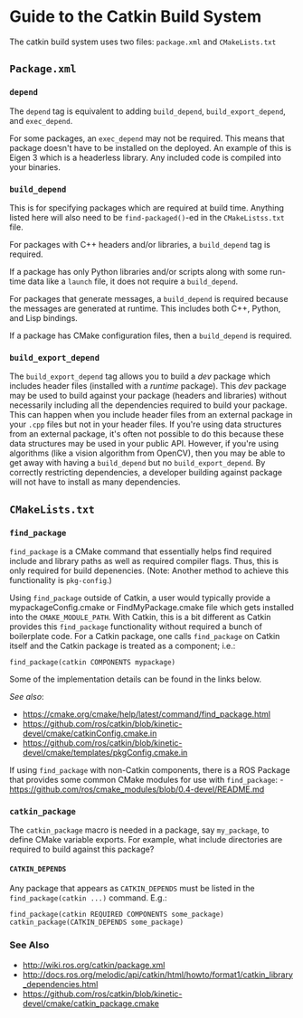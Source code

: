 # Guide to the Catkin Build System

The catkin build system uses two files: `package.xml` and `CMakeLists.txt`

## `Package.xml`

### `depend`
The `depend` tag is equivalent to adding `build_depend`, `build_export_depend`, and `exec_depend`.

For some packages, an `exec_depend` may not be required.
This means that package doesn't have to be installed on the deployed. An example of this is Eigen 3 which is a headerless library.
Any included code is compiled into your binaries.

### `build_depend`

This is for specifying packages which are required at build time.
Anything listed here will also need to be `find-packaged()`-ed in the `CMakeListss.txt` file.

For packages with C++ headers and/or libraries, a `build_depend` tag is required.

If a package has only Python libraries and/or scripts along with some run-time data like a `launch` file, it does not require a `build_depend`.

For packages that generate messages, a `build_depend` is required because the messages are generated at runtime.
This includes both C++, Python, and Lisp bindings.

If a package has CMake configuration files, then a `build_depend` is required.

### `build_export_depend`
The `build_export_depend` tag allows you to build a _dev_ package which includes header files (installed with a _runtime_ package).
This _dev_ package may be used to build against your package (headers and libraries) without necessarily including all the dependencies required to build your package.
This can happen when you include header files from an external package in your `.cpp` files but not in your header files.
If you're using data structures from an external package, it's often not possible to do this because these data structures may be used in your public API.
However, if you're using algorithms (like a vision algorithm from OpenCV), then you may be able to get away with having a `build_depend` but no `build_export_depend`.
By correctly restricting dependencies, a developer building against package will not have to install as many dependencies.

## `CMakeLists.txt`

### `find_package`
`find_package` is a CMake command that essentially helps find required include and library paths as well as required compiler flags.
Thus, this is only required for build depenencies.
(Note: Another method to achieve this functionality is `pkg-config`.)

Using `find_package` outside of Catkin, a user would typically provide a mypackageConfig.cmake or FindMyPackage.cmake file which gets installed into the `CMAKE_MODULE_PATH`.
With Catkin, this is a bit different as Catkin provides this `find_package` functionality without required a bunch of boilerplate code.
For a Catkin package, one calls `find_package` on Catkin itself and the Catkin package is treated as a component; i.e.:
```
find_package(catkin COMPONENTS mypackage)
```
Some of the implementation details can be found in the links below.

*See also*:
- https://cmake.org/cmake/help/latest/command/find_package.html
- https://github.com/ros/catkin/blob/kinetic-devel/cmake/catkinConfig.cmake.in
- https://github.com/ros/catkin/blob/kinetic-devel/cmake/templates/pkgConfig.cmake.in

If using `find_package` with non-Catkin components, there is a ROS Package that provides some common CMake modules for use with `find_package`:
-https://github.com/ros/cmake_modules/blob/0.4-devel/README.md

### `catkin_package`
The `catkin_package` macro is needed in a package, say `my_package`, to define CMake variable exports.
For example, what include directories are required to build against this package?


#### `CATKIN_DEPENDS`
Any package that appears as `CATKIN_DEPENDS` must be listed in the `find_package(catkin ...)` command.
E.g.:
```
find_package(catkin REQUIRED COMPONENTS some_package)
catkin_package(CATKIN_DEPENDS some_package)
```


### See Also
- http://wiki.ros.org/catkin/package.xml
- http://docs.ros.org/melodic/api/catkin/html/howto/format1/catkin_library_dependencies.html
- https://github.com/ros/catkin/blob/kinetic-devel/cmake/catkin_package.cmake
